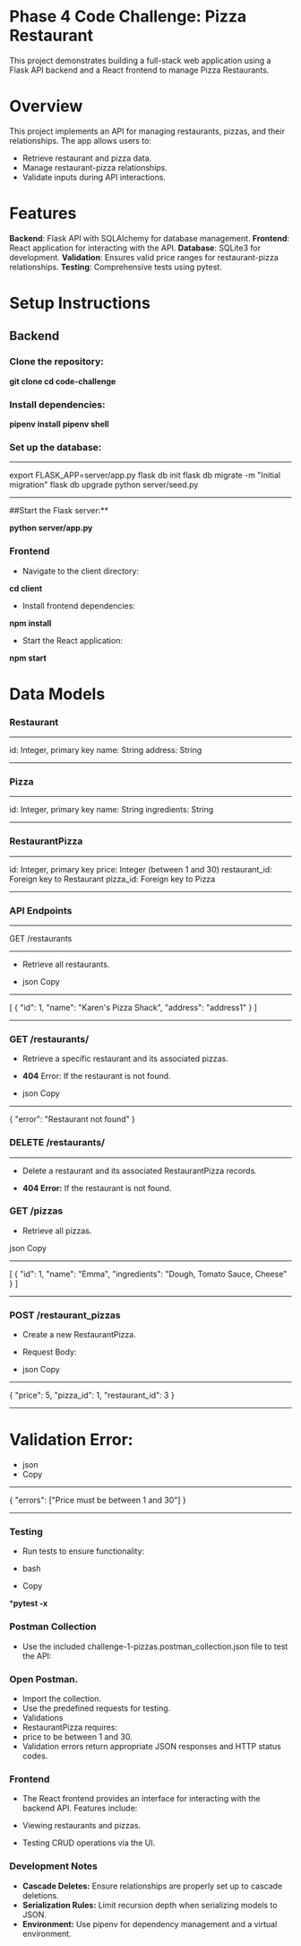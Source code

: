 # Phase 4 Code Challenge: Pizza Restaurant

This project demonstrates building a full-stack web application using a Flask API backend and a React frontend to manage Pizza Restaurants.

# Overview
This project implements an API for managing restaurants, pizzas, and their relationships. The app allows users to:

- Retrieve restaurant and pizza data.
- Manage restaurant-pizza relationships.
- Validate inputs during API interactions.

# Features
**Backend**: Flask API with SQLAlchemy for database management.
**Frontend**: React application for interacting with the API.
**Database**: SQLite3 for development.
**Validation**: Ensures valid price ranges for restaurant-pizza relationships.
**Testing**: Comprehensive tests using pytest.

# Setup Instructions
## Backend
### Clone the repository:

**git clone <repository-url>**
**cd code-challenge**

### Install dependencies:

**pipenv install**
**pipenv shell**

### Set up the database:

***
export FLASK_APP=server/app.py
flask db init
flask db migrate -m "Initial migration"
flask db upgrade
python server/seed.py
***
##Start the Flask server:**

**python server/app.py**

### Frontend
- Navigate to the client directory:

**cd client**
- Install frontend dependencies:

**npm install**
- Start the React application:

**npm start**


# Data Models
### Restaurant
***
id: Integer, primary key
name: String
address: String
***
### Pizza
***
id: Integer, primary key
name: String
ingredients: String
****

### RestaurantPizza
***
id: Integer, primary key
price: Integer (between 1 and 30)
restaurant_id: Foreign key to Restaurant
pizza_id: Foreign key to Pizza
***

### API Endpoints
***
GET /restaurants
***
- Retrieve all restaurants.

- json
Copy
***
[
  {
    "id": 1,
    "name": "Karen's Pizza Shack",
    "address": "address1"
  }
]
***
### GET /restaurants/<id>
- Retrieve a specific restaurant and its associated pizzas.

- **404** Error: If the restaurant is not found.
- json
Copy
***
{
  "error": "Restaurant not found"
}
### DELETE /restaurants/<id>
***
- Delete a restaurant and its associated RestaurantPizza records.

- **404 Error:** If the restaurant is not found.
### GET /pizzas
- Retrieve all pizzas.

json
Copy
***
[
  {
    "id": 1,
    "name": "Emma",
    "ingredients": "Dough, Tomato Sauce, Cheese"
  }
]
***
### POST /restaurant_pizzas
- Create a new RestaurantPizza.

- Request Body:
- json
Copy
***
{
  "price": 5,
  "pizza_id": 1,
  "restaurant_id": 3
}
***
# Validation Error:
- json
- Copy
***
{
  "errors": ["Price must be between 1 and 30"]
}
***
### Testing
- Run tests to ensure functionality:

- bash
- Copy

***pytest -x**

### Postman Collection
- Use the included challenge-1-pizzas.postman_collection.json file to test the API:

### Open Postman.
- Import the collection.
- Use the predefined requests for testing.
- Validations
- RestaurantPizza requires:
- price to be between 1 and 30.
- Validation errors return appropriate JSON responses and HTTP status codes.
### Frontend
- The React frontend provides an interface for interacting with the backend API. Features include:

- Viewing restaurants and pizzas.
- Testing CRUD operations via the UI.
### Development Notes
- **Cascade Deletes:** Ensure relationships are properly set up to cascade deletions.
- **Serialization Rules:** Limit recursion depth when serializing models to JSON.
- **Environment:** Use pipenv for dependency management and a virtual environment.
